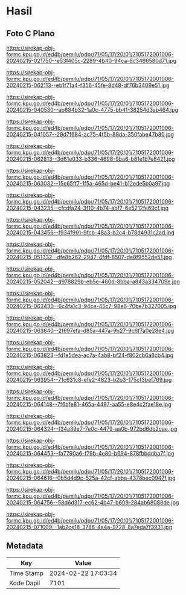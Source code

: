 # Hasil

## Foto C Plano

https://sirekap-obj-formc.kpu.go.id/ed4b/pemilu/pdpr/71/05/17/20/01/7105172001006-20240215-021750--e53f405c-2289-4b40-94ca-6c3466580d71.jpg

https://sirekap-obj-formc.kpu.go.id/ed4b/pemilu/pdpr/71/05/17/20/01/7105172001006-20240215-062113--eb1f71a4-f356-45fe-8d48-df76b3409e51.jpg

https://sirekap-obj-formc.kpu.go.id/ed4b/pemilu/pdpr/71/05/17/20/01/7105172001006-20240215-040530--ab684b32-1a0c-4775-bb41-38254d3ab464.jpg

https://sirekap-obj-formc.kpu.go.id/ed4b/pemilu/pdpr/71/05/17/20/01/7105172001006-20240215-041057--29d7f684-ac75-4f5b-88da-350fabe47b80.jpg

https://sirekap-obj-formc.kpu.go.id/ed4b/pemilu/pdpr/71/05/17/20/01/7105172001006-20240215-062813--3d61e033-b336-4698-9ba6-b81e1b7e8421.jpg

https://sirekap-obj-formc.kpu.go.id/ed4b/pemilu/pdpr/71/05/17/20/01/7105172001006-20240215-063032--15c65ff7-1f5a-465d-be41-b12ede5b0a97.jpg

https://sirekap-obj-formc.kpu.go.id/ed4b/pemilu/pdpr/71/05/17/20/01/7105172001006-20240215-043235--cfcdfa24-3f10-4b74-abf7-6e5212fe69cf.jpg

https://sirekap-obj-formc.kpu.go.id/ed4b/pemilu/pdpr/71/05/17/20/01/7105172001006-20240215-043456--f934f991-9fcb-48a3-b2c4-b78d4931c2ad.jpg

https://sirekap-obj-formc.kpu.go.id/ed4b/pemilu/pdpr/71/05/17/20/01/7105172001006-20240215-051332--dfe8b262-2947-4fdf-8507-de8f9552de51.jpg

https://sirekap-obj-formc.kpu.go.id/ed4b/pemilu/pdpr/71/05/17/20/01/7105172001006-20240215-052042--d978829b-eb5e-460d-8bba-a843a334709e.jpg

https://sirekap-obj-formc.kpu.go.id/ed4b/pemilu/pdpr/71/05/17/20/01/7105172001006-20240215-063430--6c4fa1c3-94ce-45c7-98e6-70be7b327005.jpg

https://sirekap-obj-formc.kpu.go.id/ed4b/pemilu/pdpr/71/05/17/20/01/7105172001006-20240215-063640--2f697efa-d85a-447a-9b27-9c6f7a0e28e4.jpg

https://sirekap-obj-formc.kpu.go.id/ed4b/pemilu/pdpr/71/05/17/20/01/7105172001006-20240215-063823--fd1e5dea-ac7a-4ab8-bf24-f802cb6a8cb4.jpg

https://sirekap-obj-formc.kpu.go.id/ed4b/pemilu/pdpr/71/05/17/20/01/7105172001006-20240215-063954--71c631c8-efe2-4823-b2b3-175cf3bef769.jpg

https://sirekap-obj-formc.kpu.go.id/ed4b/pemilu/pdpr/71/05/17/20/01/7105172001006-20240215-064148--7f6bfe81-465a-4497-aa55-e8e4c2fae18e.jpg

https://sirekap-obj-formc.kpu.go.id/ed4b/pemilu/pdpr/71/05/17/20/01/7105172001006-20240215-064324--f34a39e7-7e0c-4479-aa0b-972bd6db2cae.jpg

https://sirekap-obj-formc.kpu.go.id/ed4b/pemilu/pdpr/71/05/17/20/01/7105172001006-20240215-064453--fa7790a6-f79b-4e80-b694-878fbbddba7f.jpg

https://sirekap-obj-formc.kpu.go.id/ed4b/pemilu/pdpr/71/05/17/20/01/7105172001006-20240215-064616--0b5d4d9c-525a-42cf-abba-4378bec0947f.jpg

https://sirekap-obj-formc.kpu.go.id/ed4b/pemilu/pdpr/71/05/17/20/01/7105172001006-20240215-064756--58d6d317-ec62-4b47-b609-284ab68088de.jpg

https://sirekap-obj-formc.kpu.go.id/ed4b/pemilu/pdpr/71/05/17/20/01/7105172001006-20240215-071009--1ab2ce18-3788-4a4a-9728-8a7eda7f3931.jpg


## Metadata

| Key        | Value               |
| ---------- | ------------------- |
| Time Stamp | 2024-02-22 17:03:34 |
| Kode Dapil | 7101                |



